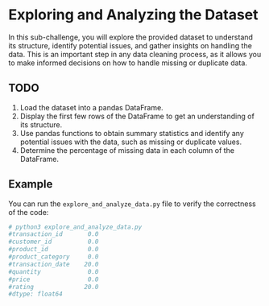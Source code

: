# Exploring and Analyzing the Dataset

In this sub-challenge, you will explore the provided dataset to understand its structure, identify potential issues, and gather insights on handling the data. This is an important step in any data cleaning process, as it allows you to make informed decisions on how to handle missing or duplicate data.

## TODO

1. Load the dataset into a pandas DataFrame.
2. Display the first few rows of the DataFrame to get an understanding of its structure.
3. Use pandas functions to obtain summary statistics and identify any potential issues with the data, such as missing or duplicate values.
4. Determine the percentage of missing data in each column of the DataFrame.

## Example

You can run the `explore_and_analyze_data.py` file to verify the correctness of the code:

```zsh
# python3 explore_and_analyze_data.py
#transaction_id       0.0
#customer_id          0.0
#product_id           0.0
#product_category     0.0
#transaction_date    20.0
#quantity             0.0
#price                0.0
#rating              20.0
#dtype: float64
```